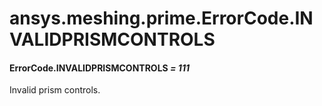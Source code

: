 # ansys.meshing.prime.ErrorCode.INVALIDPRISMCONTROLS



#### ErrorCode.INVALIDPRISMCONTROLS *= 111*

Invalid prism controls.

<!-- !! processed by numpydoc !! -->
